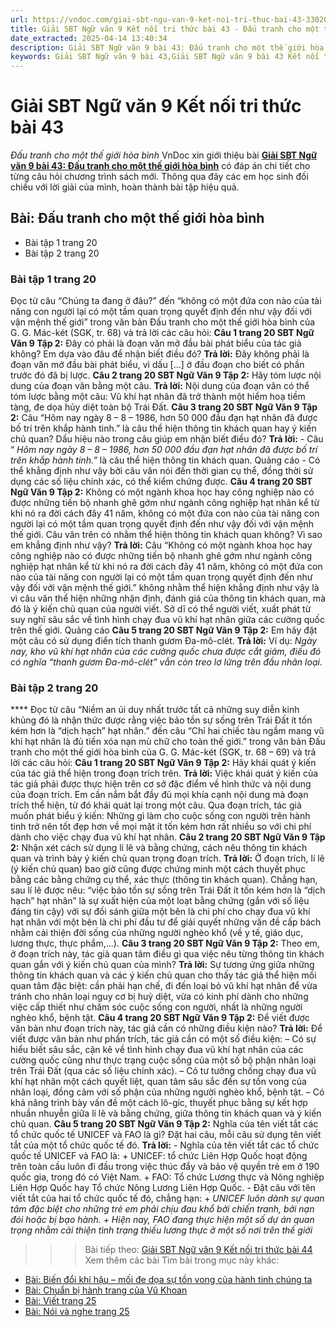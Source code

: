 ```yaml
---
url: https://vndoc.com/giai-sbt-ngu-van-9-ket-noi-tri-thuc-bai-43-330201
title: Giải SBT Ngữ văn 9 Kết nối tri thức bài 43 - Đấu tranh cho một thế giới hòa bình - VnDoc.com
date_extracted: 2025-04-14 13:40:34
description: Giải SBT Ngữ văn 9 bài 43: Đấu tranh cho một thế giới hòa bình sách Kết nối tri thức có đáp án chi tiết cho các bạn cùng tham khảo.
keywords: Giải SBT Ngữ văn 9 bài 43,Giải SBT Ngữ văn 9 bài 43 Kết nối tri thức,Giải sách bài tập Ngữ văn KNTT lớp 9,Ngữ văn lớp 9 Kết nối tri thức,giải bài tập ngữ văn lớp 9,bài Đấu tranh cho một thế giới hòa bình,giải SBT ngữ văn 9 KNTT trang 20
---
```


# Giải SBT Ngữ văn 9 Kết nối tri thức bài 43
 _Đấu tranh cho một thế giới hòa bình_
VnDoc xin giới thiệu bài **[Giải SBT Ngữ văn 9 bài 43: Đấu tranh cho một thế giới hòa bình](<https://vndoc.com/giai-sbt-ngu-van-9-ket-noi-tri-thuc-bai-43-330201>)** có đáp án chi tiết cho từng câu hỏi chương trình sách mới. Thông qua đây các em học sinh đối chiếu với lời giải của mình, hoàn thành bài tập hiệu quả.
## Bài: Đấu tranh cho một thế giới hòa bình
  * Bài tập 1 trang 20 
  * Bài tập 2 trang 20 

### **Bài tập 1 trang 20**
Đọc từ câu “Chúng ta đang ở đâu?” đến “không có một đứa con nào của tài năng con người lại có một tầm quan trọng quyết định đến như vậy đối với vận mệnh thế giới” trong văn bản Đấu tranh cho một thế giới hòa bình của G. G. Mác-két \(SGK, tr. 68\) và trả lời các câu hỏi:
**Câu 1 trang 20 SBT Ngữ Văn 9 Tập 2:** Đây có phải là đoạn văn mở đầu bài phát biểu của tác giả không? Em dựa vào đâu để nhận biết điều đó?
**Trả lời:**
Đây không phải là đoạn văn mở đầu bài phát biểu, vì dấu \[...\] ở đầu đoạn cho biết có phần trước đó đã bị lược.
**Câu 2 trang 20 SBT Ngữ Văn 9 Tập 2:** Hãy tóm lược nội dung của đoạn văn bằng một câu.
**Trả lời:**
Nội dung của đoạn văn có thể tóm lược bằng một câu: Vũ khí hạt nhân đã trở thành một hiểm hoạ tiềm tàng, đe dọa hủy diệt toàn bộ Trái Đất.
**Câu 3 trang 20 SBT Ngữ Văn 9 Tập 2:** Câu “Hôm nay ngày 8 – 8 – 1986, hơn 50 000 đầu đạn hạt nhân đã được bố trí trên khắp hành tinh.” là câu thể hiện thông tin khách quan hay ý kiến chủ quan? Dấu hiệu nào trong câu giúp em nhận biết điều đó?
**Trả lời:**
\- Câu “ _Hôm nay ngày 8 – 8 – 1986, hơn 50 000 đầu đạn hạt nhân đã được bố trí trên khắp hành tinh.”_ là câu thể hiện thông tin khách quan.
Quảng cáo
\- Có thể khẳng định như vậy bởi câu văn nói đến thời gian cụ thể, đồng thời sử dụng các số liệu chính xác, có thể kiểm chứng được.
**Câu 4 trang 20 SBT Ngữ Văn 9 Tập 2:** Không có một ngành khoa học hay công nghiệp nào có được những tiến bộ nhanh ghê gớm như ngành công nghiệp hạt nhân kể từ khi nó ra đời cách đây 41 năm, không có một đứa con nào của tài năng con người lại có một tầm quan trọng quyết định đến như vậy đối với vận mệnh thế giới.
Câu văn trên có nhằm thể hiện thông tin khách quan không? Vì sao em khẳng định như vậy?
**Trả lời:**
Câu “Không có một ngành khoa học hay công nghiệp nào có được những tiến bộ nhanh ghê gớm như ngành công nghiệp hạt nhân kể từ khi nó ra đời cách đây 41 năm, không có một đứa con nào của tài năng con người lại có một tầm quan trọng quyết định đến như vậy đối với vận mệnh thế giới.” không nhằm thể hiện khẳng định như vậy là vì câu văn thể hiện những nhận định, đánh giá của thông tin khách quan, mà đó là ý kiến chủ quan của người viết. Sở dĩ có thể người viết, xuất phát từ suy nghĩ sâu sắc về tình hình chạy đua vũ khí hạt nhân giữa các cường quốc trên thế giới.
Quảng cáo
**Câu 5 trang 20 SBT Ngữ Văn 9 Tập 2:** Em hãy đặt một câu có sử dụng điển tích thanh gươm Đa-mô-clét.
**Trả lời:**
Ví dụ: _Ngày nay, kho vũ khí hạt nhân của các cường quốc chưa được cắt giảm, điều đó có nghĩa “thanh gươm Đa-mô-clét” vẫn còn treo lơ lửng trên đầu nhân loại._
### **Bài tập 2 trang 20**
**** Đọc từ câu “Niềm an ủi duy nhất trước tất cả những suy diễn kinh khủng đó là nhận thức được rằng việc bảo tồn sự sống trên Trái Đất ít tốn kém hơn là “dịch hạch” hạt nhân.” đến câu “Chỉ hai chiếc tàu ngầm mang vũ khí hạt nhân là đủ tiền xóa nạn mù chữ cho toàn thế giới.” trong văn bản Đấu tranh cho một thế giới hòa bình của G. G. Mác-két \(SGK, tr. 68 – 69\) và trả lời các câu hỏi:
**Câu 1 trang 20 SBT Ngữ Văn 9 Tập 2:** Hãy khái quát ý kiến của tác giả thể hiện trong đoạn trích trên.
**Trả lời:**
Việc khái quát ý kiến của tác giả phải được thực hiện trên cơ sở đặc điểm về hình thức và nội dung của đoạn trích. Em cần nắm bắt đầy đủ mọi khía cạnh nội dung mà đoạn trích thể hiện, từ đó khái quát lại trong một câu. Qua đoạn trích, tác giả muốn phát biểu ý kiến: Những gì làm cho cuộc sống con người trên hành tinh trở nên tốt đẹp hơn về mọi mặt ít tốn kém hơn rất nhiều so với chi phí dành cho việc chạy đua vũ khí hạt nhân.
**Câu 2 trang 20 SBT Ngữ Văn 9 Tập 2:** Nhận xét cách sử dụng lí lẽ và bằng chứng, cách nêu thông tin khách quan và trình bày ý kiến chủ quan trọng đoạn trích.
**Trả lời:**
Ở đoạn trích, lí lẽ \(ý kiến chủ quan\) bao giờ cũng được chứng minh một cách thuyết phục bằng các bằng chứng cụ thể, xác thực \(thông tin khách quan\). Chẳng hạn, sau lí lẽ được nêu: “việc bảo tồn sự sống trên Trái Đất ít tốn kém hơn là “dịch hạch” hạt nhân” là sự xuất hiện của một loạt bằng chứng \(gắn với số liệu đáng tin cậy\) với sự đối sánh giữa một bên là chi phí cho chạy đua vũ khí hạt nhân với một bên là chi phí đầu tư để giải quyết những vấn đề cấp bách nhằm cải thiện đời sống của những người nghèo khổ \(về y tế, giáo dục, lương thực, thực phẩm,...\).
**Câu 3 trang 20 SBT Ngữ Văn 9 Tập 2:** Theo em, ở đoạn trích này, tác giả quan tâm điều gì qua việc nêu từng thông tin khách quan gắn với ý kiến chủ quan của mình?
**Trả lời:**
Sự tương ứng giữa những thông tin khách quan và các ý kiến chủ quan cho thấy tác giả thể hiện mối quan tâm đặc biệt: cần phải hạn chế, đi đến loại bỏ vũ khí hạt nhân để vừa tránh cho nhân loại nguy cơ bị huỷ diệt, vừa có kinh phí dành cho những việc cấp thiết như chăm sóc cuộc sống con người, nhất là những người nghèo khổ, bệnh tật.
**Câu 4 trang 20 SBT Ngữ Văn 9 Tập 2:** Để viết được văn bản như đoạn trích này, tác giả cần có những điều kiện nào?
**Trả lời:**
Để viết được văn bản như phần trích, tác giả cần có một số điều kiện:
– Có sự hiểu biết sâu sắc, cặn kẽ về tình hình chạy đua vũ khí hạt nhân của các cường quốc cũng như thực trạng cuộc sống của một số bộ phận nhân loại trên Trái Đất \(qua các số liệu chính xác\).
– Có tư tưởng chống chạy đua vũ khí hạt nhân một cách quyết liệt, quan tâm sâu sắc đến sự tồn vong của nhân loại, đồng cảm với số phận của những người nghèo khổ, bệnh tật.
– Có khả năng trình bày vấn đề một cách lô-gíc, thuyết phục bằng sự kết hợp nhuần nhuyễn giữa lí lẽ và bằng chứng, giữa thông tin khách quan và ý kiến chủ quan.
**Câu 5 trang 20 SBT Ngữ Văn 9 Tập 2:** Nghĩa của tên viết tắt các tổ chức quốc tế UNICEF và FAO là gì? Đặt hai câu, mỗi câu sử dụng tên viết tắt của một tổ chức quốc tế đó.
**Trả lời:**
\- Nghĩa của tên viết tắt các tổ chức quốc tế UNICEF và FAO là:
\+ UNICEF: tổ chức Liên Hợp Quốc hoạt động trên toàn cầu luôn đi đầu trong việc thúc đẩy và bảo vệ quyền trẻ em ở 190 quốc gia, trong đó có Việt Nam.
\+ FAO: Tổ chức Lương thực và Nông nghiệp Liên Hợp Quốc hay Tổ chức Nông Lương Liên Hợp Quốc.
\- Đặt câu với tên viết tắt của hai tổ chức quốc tế đó, chẳng hạn:
\+ _UNICEF luôn dành sự quan tâm đặc biệt cho những trẻ em phải chịu đau khổ bởi chiến tranh, bởi nạn đói hoặc bị bạo hành._
_\+ Hiện nay, FAO đang thực hiện một số dự án quan trọng nhằm cải thiện tình trạng thiếu lương thực ở một số nơi trên thế giới_
>>> Bài tiếp theo: [Giải SBT Ngữ văn 9 Kết nối tri thức bài 44](<https://vndoc.com/giai-sbt-ngu-van-9-ket-noi-tri-thuc-bai-44-330203>)
Xem thêm các bài Tìm bài trong mục này khác:
  * [Bài: Biến đổi khí hậu – mối đe dọa sự tồn vong của hành tinh chúng ta](</giai-sbt-ngu-van-9-ket-noi-tri-thuc-bai-44-330203>)
  * [Bài: Chuẩn bị hành trang của Vũ Khoan](</giai-sbt-ngu-van-9-ket-noi-tri-thuc-bai-45-330205>)
  * [Bài: Viết trang 25](</giai-sbt-ngu-van-9-ket-noi-tri-thuc-bai-46-330206>)
  * [Bài: Nói và nghe trang 25](</giai-sbt-ngu-van-9-ket-noi-tri-thuc-bai-47-330211>)

